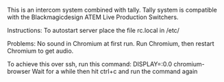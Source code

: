 This is an intercom system combined with tally. Tally system is compatible with the Blackmagicdesign ATEM Live Production Switchers.

Instructions:
To autostart server place the file rc.local in /etc/

Problems:
No sound in Chromium at first run. Run Chromium, then restart Chromium to get audio.

To achieve this over ssh, run this command:
DISPLAY=:0.0 chromium-browser
Wait for a while then hit ctrl+c and run the command again
